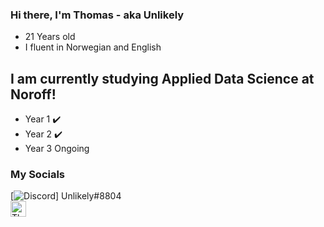 ### Hi there, I'm Thomas - aka Unlikely
- 21 Years old
- I fluent in Norwegian and English

## I am currently studying Applied Data Science at Noroff!
- Year 1 ✔️
- Year 2 ✔️
- Year 3 Ongoing

### My Socials
[![Discord][1.2]] Unlikely#8804
<br />
[<img align="left" alt="Thomas Hennø | LinkedIn" width="25px" src="https://cdn.jsdelivr.net/npm/simple-icons@v3/icons/linkedin.svg" />][linkedin]



[1.2]: https://www.google.com/url?sa=i&url=https%3A%2F%2Ficon-icons.com%2Ficon%2Fdiscord-logo%2F145337&psig=AOvVaw0YDGzZvVoq7h65bLYfjJBA&ust=1597928324737000&source=images&cd=vfe&ved=0CAIQjRxqFwoTCNDitISpp-sCFQAAAAAdAAAAABAD
[linkedin]: www.linkedin.com/in/thomas-hennø-43ab79183
